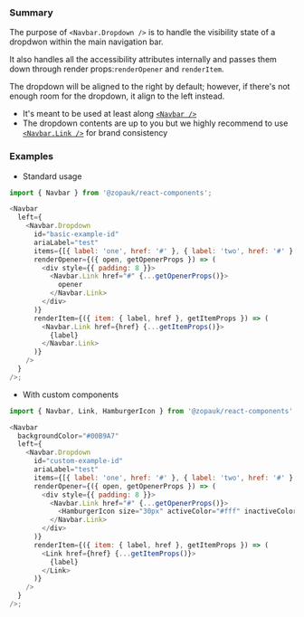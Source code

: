### Summary

The purpose of `<Navbar.Dropdown />` is to handle the visibility state of a dropdwon within the main navigation bar.

It also handles all the accessibility attributes internally and passes them down through render props:`renderOpener` and `renderItem`.

The dropdown will be aligned to the right by default; however, if there's not enough room for the dropdown, it align to the left instead.

- It's meant to be used at least along [`<Navbar />`](#/Components/Organisms/Navbar/Navbar)
- The dropdown contents are up to you but we highly recommend to use [`<Navbar.Link />`](#/Components/Organisms/Navbar/NavbarLink) for brand consistency

### Examples

- Standard usage

```js { "props": { "style": { "transform": "translate3d(0, 0, 0)", "backgroundColor": "#00B9A7", "border": "2px solid #efefef"} } }
import { Navbar } from '@zopauk/react-components';

<Navbar
  left={
    <Navbar.Dropdown
      id="basic-example-id"
      ariaLabel="test"
      items={[{ label: 'one', href: '#' }, { label: 'two', href: '#' }, { label: 'three', href: '#' }]}
      renderOpener={({ open, getOpenerProps }) => (
        <div style={{ padding: 8 }}>
          <Navbar.Link href="#" {...getOpenerProps()}>
            opener
          </Navbar.Link>
        </div>
      )}
      renderItem={({ item: { label, href }, getItemProps }) => (
        <Navbar.Link href={href} {...getItemProps()}>
          {label}
        </Navbar.Link>
      )}
    />
  }
/>;
```

- With custom components

```js { "props": { "style": { "transform": "translate3d(0, 0, 0)", "backgroundColor": "#00B9A7", "border": "2px solid #efefef" } } }
import { Navbar, Link, HamburgerIcon } from '@zopauk/react-components';

<Navbar
  backgroundColor="#00B9A7"
  left={
    <Navbar.Dropdown
      id="custom-example-id"
      ariaLabel="test"
      items={[{ label: 'one', href: '#' }, { label: 'two', href: '#' }, { label: 'three', href: '#' }]}
      renderOpener={({ open, getOpenerProps }) => (
        <div style={{ padding: 8 }}>
          <Navbar.Link href="#" {...getOpenerProps()}>
            <HamburgerIcon size="30px" activeColor="#fff" inactiveColor="#fff" />
          </Navbar.Link>
        </div>
      )}
      renderItem={({ item: { label, href }, getItemProps }) => (
        <Link href={href} {...getItemProps()}>
          {label}
        </Link>
      )}
    />
  }
/>;
```
